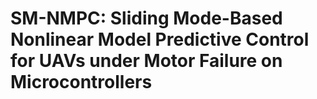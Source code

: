 # SM-NMPC: Sliding Mode-Based Nonlinear Model Predictive Control for UAVs under Motor Failure on Microcontrollers
